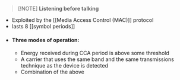 > [!NOTE] **Listening before talking**

- Exploited by the [[Media Access Control (MAC)]] protocol
- lasts 8 [[symbol periods]]
- #### Three modes of operation:
	- Energy received during CCA period is above some threshold
	- A carrier that uses the same band and the same transmissions technique as the device is detected
	- Combination of the above